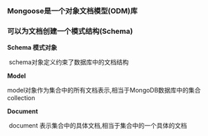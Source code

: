 ### Mongoose是一个对象文档模型(ODM)库

### 可以为文档创建一个模式结构(Schema)



**Schema  模式对象**

​	schema对象定义约束了数据库中的文档结构

**Model**

​	model对象作为集合中的所有文档表示,相当于MongoDB数据库中的集合collection

**Document**

​	document 表示集合中的具体文档,相当于集合中的一个具体的文档